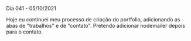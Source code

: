 Dia 041 - 05/10/2021

Hoje eu continuei meu processo de criação do portfolio, adicionando as abas de "trabalhos" e de "contato". Pretendo adicionar nodemailer depois para o contato.